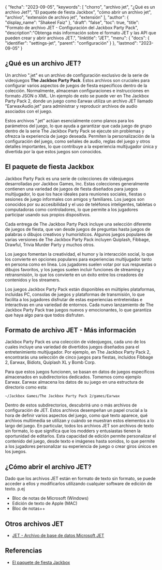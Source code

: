 {
"fecha": "2023-09-05",
  "keywords": [
"chorro",
"archivo jet",
"¿Qué es un archivo Jet?",
"El paquete de fiesta Jackbox",
"cómo abrir un archivo jet",
"archivo",
"extensión de archivo jet",
"extensión"
],
  "author": {
"display_name": "Shakeel Faiz"
},
"draft": "false",
"toc": true,
"title": "Formato de archivo JET - Configuración del Jackbox Party Pack",
  "description":"Obtenga más información sobre el formato JET y las API que pueden crear y abrir archivos JET.",
"linktitle": "JET",
  "menu": {
    "docs": {
      "identifier": "settings-jet",
"parent": "configuración"
}
},
"lastmod": "2023-09-05"
}

## ¿Qué es un archivo JET?

Un archivo ".jet" es un archivo de configuración exclusivo de la serie de videojuegos **The Jackbox Party Pack**. Estos archivos son cruciales para configurar varios aspectos de juegos de fiesta específicos dentro de la colección. Normalmente, almacenan configuraciones e instrucciones en formato JSON o XML. Un ejemplo de esto se puede ver en The Jackbox Party Pack 2, donde un juego como Earwax utiliza un archivo JET llamado "EarwaxAudio.jet" para administrar y reproducir archivos de audio asociados con el juego.

Estos archivos ".jet" actúan esencialmente como planos para los parámetros del juego, lo que ayuda a garantizar que cada juego de grupo dentro de la serie The Jackbox Party Pack se ejecute sin problemas y ofrezca la experiencia de juego deseada. Permiten la personalización de la configuración del juego, como señales de audio, reglas del juego y otros detalles importantes, lo que contribuye a la experiencia multijugador única y divertida por la que estos juegos son conocidos.

## El paquete de fiesta Jackbox

Jackbox Party Pack es una serie de colecciones de videojuegos desarrolladas por Jackbox Games, Inc. Estas colecciones generalmente contienen una variedad de juegos de fiesta diseñados para juegos multijugador, lo que los hace ideales para reuniones sociales, fiestas o sesiones de juego informales con amigos y familiares. Los juegos son conocidos por su accesibilidad y el uso de teléfonos inteligentes, tabletas o computadoras como controladores, lo que permite a los jugadores participar usando sus propios dispositivos.

Cada entrega de The Jackbox Party Pack incluye una selección diferente de juegos de fiesta, que van desde juegos de preguntas hasta juegos de palabras o dibujos creativos y humorísticos. Algunos juegos populares de varias versiones de The Jackbox Party Pack incluyen Quiplash, Fibbage, Drawful, Trivia Murder Party y muchos otros.

Los juegos fomentan la creatividad, el humor y la interacción social, lo que los convierte en opciones populares para experiencias multijugador tanto en persona como en línea. Los jugadores suelen votar por sus respuestas o dibujos favoritos, y los juegos suelen incluir funciones de streaming y retransmisión, lo que los convierte en un éxito entre los creadores de contenidos y los streamers.

Los juegos Jackbox Party Pack están disponibles en múltiples plataformas, incluidas PC, consolas de juegos y plataformas de transmisión, lo que facilita a los jugadores disfrutar de estas experiencias entretenidas e interactivas en una variedad de entornos. Cada nuevo lanzamiento de The Jackbox Party Pack trae juegos nuevos y emocionantes, lo que garantiza que haya algo para que todos disfruten.

## Formato de archivo JET - Más información

Jackbox Party Pack es una colección de videojuegos, cada uno de los cuales incluye una variedad de divertidos juegos diseñados para el entretenimiento multijugador. Por ejemplo, en The Jackbox Party Pack 2, encontrarás una selección de cinco juegos para fiestas, incluidos Fibbage 2, Earwax, Bidiots, Quiplash XL y Bomb Corp.

Para que estos juegos funcionen, se basan en datos de juegos específicos almacenados en subdirectorios dedicados. Tomemos como ejemplo Earwax. Earwax almacena los datos de su juego en una estructura de directorio como esta:

```
~/Jackbox Games/The Jackbox Party Pack 2/games/Earwax
```

Dentro de estos subdirectorios, descubrirá uno o más archivos de configuración de JET. Estos archivos desempeñan un papel crucial a la hora de definir varios aspectos del juego, como qué texto aparece, qué archivos multimedia se utilizan y cuándo se muestran estos elementos a lo largo del juego. En particular, todos los archivos JET son archivos de texto sin formato, lo que significa que los modders y entusiastas tienen la oportunidad de editarlos. Esta capacidad de edición permite personalizar el contenido del juego, desde texto e imágenes hasta sonidos, lo que permite a los jugadores personalizar su experiencia de juego o crear giros únicos en los juegos.

## ¿Cómo abrir el archivo JET?

Dado que los archivos JET están en formato de texto sin formato, se puede acceder a ellos y modificarlos utilizando cualquier software de edición de texto. p.ej

- Bloc de notas de Microsoft (Windows)
- Edición de texto de Apple (MAC)
- Bloc de notas++

## Otros archivos JET

- [JET - Archivo de base de datos Microsoft JET](/es/database/jet/)

## Referencias
* [El paquete de fiesta Jackbox](https://en.wikipedia.org/wiki/The_Jackbox_Party_Pack)

